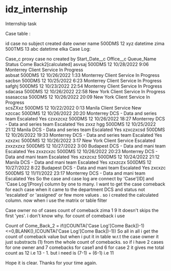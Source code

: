 # idz_internship
Internship task

Case table : 

id	case no	subject	created date	owner name
500DMS	12	xyz	datetime	zima
500TMS	13	abc	datetime	elka
Case Log: 

Case_c	proxy	case no	created by	Start_Date__c	Office__c	Queue_Name	Status	Come Back2[calculated]
asvsaj	500DMS	12	 	10/28/2022 9:06	Monterrey	Client Service 	In Progress	 
asbsat	500DMS	12	 	10/26/2022 1:33	Monterrey	Client Service 	In Progress	 
sacbsn	500DMS	12	 	10/25/2022 6:23	Monterrey	Client Service 	In Progress	 
safghj	500DMS	12	 	10/23/2022 22:54	Monterrey	Client Service 	In Progress	 
sdacasa	500DMS	12	 	10/26/2022 22:58	New York	Client Service 	In Progress	 
ssasaccsa	500DMS	12	 	10/26/2022 20:09	New York	Client Service 	In Progress	 
scsZXxz	500DMS	12	 	10/22/2022 0:13	Manila	Client Service 	New	 
xzccac	500DMS	12	 	10/26/2022 20:20	Monterrey	DCS - Data and series team	Escalated	Yes
czxxzcxz	500DMS	12	 	10/26/2022 18:27	Monterrey	DCS - Data and series team	Escalated	Yes
zxxz hgg	500DMS	12	 	10/25/2022 21:12	Manila	DCS - Data and series team	Escalated	Yes
xzxczxcsd	500DMS	12	 	10/26/2022 19:33	Monterrey	DCS - Data and series team	Escalated	Yes
xzxzxc	500DMS	12	 	10/26/2022 3:17	New York	Client Service	Escalated	 
zxxzxzxz	500DMS	12	 	10/27/2022 3:00	Budapest	DCS - Data and mani team	Escalated	Yes
zxxzcxzc	500DMS	12	 	10/26/2022 20:23	Monterrey	DCS - Data and mani team	Escalated	Yes
xzxzcxz	500DMS	12	 	10/24/2022 21:12	Manila	DCS - Data and mani team	Escalated	Yes
xzxzczx	500DMS	12	 	10/27/2022 8:22	Budapest	DCS - Data and mani team	Escalated	Yes
zxcxzc	500DMS	12	 	11/11/2022 23:17	Monterrey	DCS - Data and mani team	Escalated	Yes
So the case and case log are connect by 'Case'[ID] and 'Case Log'[Proxy] column by one to many. I want to get the case comeback for each case when it came to the department DCS and status not 'escalated' or 'assigned' or few more values . so i created the calculated column. now when i use the matrix or table filter 

Case owner	no of cases	count of comeback
zima	1	9
It doesn't skips the first 'yes'. i don't know why. for count of comeback i use

Count of Come_Back_2 = if((COUNTA('Case Log'[Come Back])-1)<=0,BLANK(),(COUNTA('Case Log'[Come Back])-1))
 So all in all i get the count of comeback value but when i put it in table w.r.t the case owner it just substracts (1) from the whole count of comebacks. so if i have 2 cases for one owner and 7 comebacks for case1 and 6 for case 2 it gives me total count as 12 i.e 13 - 1. but i need is (7-1) + (6-1) i.e 11

Hope it is clear. Thanks for your time again.
